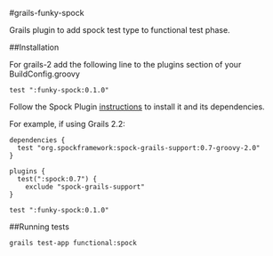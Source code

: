 #grails-funky-spock

Grails plugin to add spock test type to functional test phase.

##Installation

For grails-2 add the following line to the plugins section of your BuildConfig.groovy

    test ":funky-spock:0.1.0"

Follow the Spock Plugin [instructions](http://grails.org/plugin/spock) to install it and its dependencies.

For example, if using Grails 2.2:
```
dependencies {
  test "org.spockframework:spock-grails-support:0.7-groovy-2.0"
}

plugins {
  test(":spock:0.7") {
    exclude "spock-grails-support"
}

test ":funky-spock:0.1.0"
```

##Running tests

    grails test-app functional:spock

